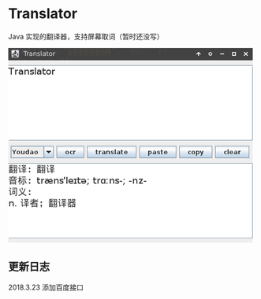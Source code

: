 # Translator

Java 实现的翻译器，支持屏幕取词（暂时还没写）

![1](https://github.com/Zoctan/Translator/blob/master/README/1.png)

## 更新日志

2018.3.23 添加百度接口